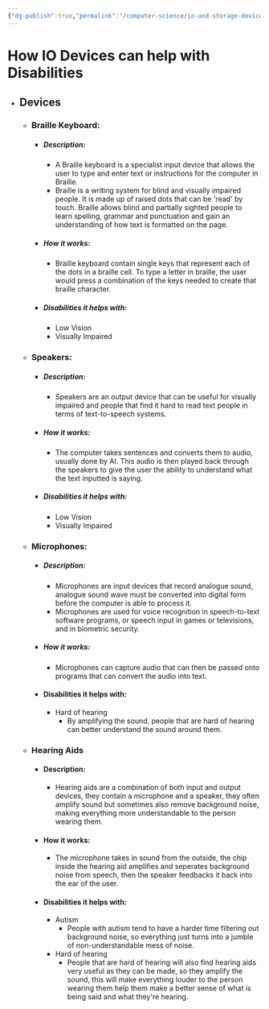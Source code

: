 ```yaml
---
{"dg-publish":true,"permalink":"/computer-science/io-and-storage-devices/how-io-devices-help-with-disabilities/","dgHomeLink":true,"dgPassFrontmatter":false}
---
```



# How IO Devices can help with Disabilities
- ## Devices
	- ### Braille Keyboard:
		- ##### Description:
			- A Braille keyboard is a specialist input device that allows the user to type and enter text or instructions for the computer in Braille.
			- Braille is a writing system for blind and visually impaired people. It is made up of raised dots that can be 'read' by touch. Braille allows blind and partially sighted people to learn spelling, grammar and punctuation and gain an understanding of how text is formatted on the page.
		- ##### How it works:
			- Braille keyboard contain single keys that represent each of the dots in a braille cell. To type a letter in braille, the user would press a combination of the keys needed to create that braille character.
		- ##### Disabilities it helps with:
			- Low Vision
			- Visually Impaired

	- ### Speakers:
		- ##### Description:
			- Speakers are an output device that can be useful for visually impaired and people that find it hard to read text people in terms of text-to-speech systems.
		- ##### How it works:
			- The computer takes sentences and converts them to audio, usually done by AI. This audio is then played back through the speakers to give the user the ability to understand what the text inputted is saying.
		- ##### Disabilities it helps with:
			- Low Vision
			- Visually Impaired

	- ### Microphones:
		- ##### Description:
			- Microphones are input devices that record analogue sound, analogue sound wave must be converted into digital form before the computer is able to process it.
			- Microphones are used for voice recognition in speech-to-text software programs, or speech input in games or televisions, and in biometric security.
		- ##### How it works:
			- Microphones can capture audio that can then be passed onto programs that can convert the audio into text.
		- #### Disabilities it helps with:
			- Hard of hearing
				- By amplifying the sound, people that are hard of hearing can better understand the sound around them.

	- ### Hearing Aids
		- #### Description:
			- Hearing aids are a combination of both input and output devices, they contain a microphone and a speaker, they often amplify sound but sometimes also remove background noise, making everything more understandable to the person wearing them.
		- #### How it works:
			- The microphone takes in sound from the outside, the chip inside the hearing aid amplifies and seperates background noise from speech, then the speaker feedbacks it back into the ear of the user.
		- #### Disabilities it helps with:
			- Autism
				- People with autism tend to have a harder time filtering out background noise, so everything just turns into a jumble of non-understandable mess of noise.
			- Hard of hearing
				- People that are hard of hearing will also find hearing aids very useful as they can be made, so they amplify the sound, this will make everything louder to the person wearing them help them make a better sense of what is being said and what they're hearing.